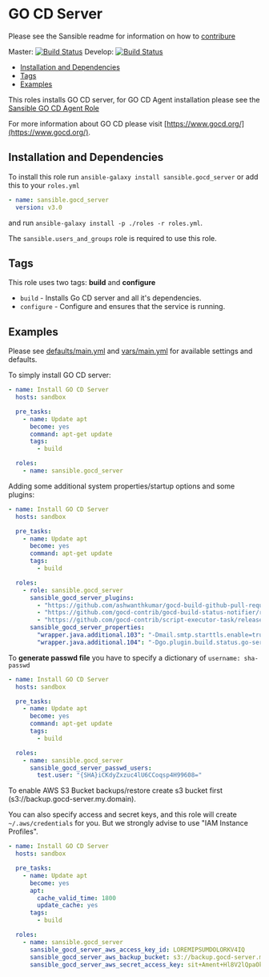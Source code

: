 # GO CD Server

Please see the Sansible readme for information on how to
[contribure](https://github.com/sansible/sansible)

Master: [![Build Status](https://travis-ci.org/sansible/gocd_server.svg?branch=master)](https://travis-ci.org/sansible/gocd_server)
Develop: [![Build Status](https://travis-ci.org/sansible/gocd_server.svg?branch=develop)](https://travis-ci.org/sansible/gocd_server)

* [Installation and Dependencies](#installation-and-dependencies)
* [Tags](#tags)
* [Examples](#examples)

This roles installs GO CD server, for GO CD Agent installation please
see the [Sansible GO CD Agent Role](https://github.com/sansible/gocd_agent)

For more information about GO CD please visit
[https://www.gocd.org/](https://www.gocd.org/).


## Installation and Dependencies

To install this role run `ansible-galaxy install sansible.gocd_server`
or add this to your `roles.yml`

```YAML
- name: sansible.gocd_server
  version: v3.0
```

and run `ansible-galaxy install -p ./roles -r roles.yml`.

The `sansible.users_and_groups` role is required to use this
role.


## Tags

This role uses two tags: **build** and **configure**

* `build` - Installs Go CD server and all it's dependencies.
* `configure` - Configure and ensures that the service is running.


## Examples

Please see [defaults/main.yml](defaults/main.yml) and [vars/main.yml](vars/main.yml)
for available settings and defaults.

To simply install GO CD server:

```YAML
- name: Install GO CD Server
  hosts: sandbox

  pre_tasks:
    - name: Update apt
      become: yes
      command: apt-get update
      tags:
        - build

  roles:
    - name: sansible.gocd_server
```

Adding some additional system properties/startup options and some plugins:

```YAML
- name: Install GO CD Server
  hosts: sandbox

  pre_tasks:
    - name: Update apt
      become: yes
      command: apt-get update
      tags:
        - build

  roles:
    - role: sansible.gocd_server
      sansible_gocd_server_plugins:
        - "https://github.com/ashwanthkumar/gocd-build-github-pull-requests/releases/download/v1.3.5/github-pr-poller-1.3.5.jar"
        - "https://github.com/gocd-contrib/gocd-build-status-notifier/releases/download/1.6-73/github-pr-status-1.6-73.jar"
        - "https://github.com/gocd-contrib/script-executor-task/releases/download/0.3/script-executor-0.3.0.jar"
      sansible_gocd_server_properties:
        "wrapper.java.additional.103": "-Dmail.smtp.starttls.enable=true"
        "wrapper.java.additional.104": "-Dgo.plugin.build.status.go-server=http://gocd-server:8153"
```

To **generate passwd file** you have to specify a dictionary of
`username: sha-passwd`

```YAML
- name: Install GO CD Server
  hosts: sandbox

  pre_tasks:
    - name: Update apt
      become: yes
      command: apt-get update
      tags:
        - build

  roles:
    - name: sansible.gocd_server
      sansible_gocd_server_passwd_users:
        test.user: "{SHA}iCKdyZxzuc4lU6CCoqsp4H99608="
```

To enable AWS S3 Bucket backups/restore create s3 bucket first
(s3://backup.gocd-server.my.domain).

You can also specify access and secret keys, and this role will
create `~/.aws/credentials` for you. But we strongly advise to use
"IAM Instance Profiles".

```YAML
- name: Install GO CD Server
  hosts: sandbox

  pre_tasks:
    - name: Update apt
      become: yes
      apt:
        cache_valid_time: 1800
        update_cache: yes
      tags:
        - build

  roles:
    - name: sansible.gocd_server
      sansible_gocd_server_aws_access_key_id: LOREMIPSUMDOLORKV4IQ
      sansible_gocd_server_aws_backup_bucket: s3://backup.gocd-server.my.domain
      sansible_gocd_server_aws_secret_access_key: sit+Ament+Hl8V2lQpaOkLRakvGMidrkWv6F9
```
